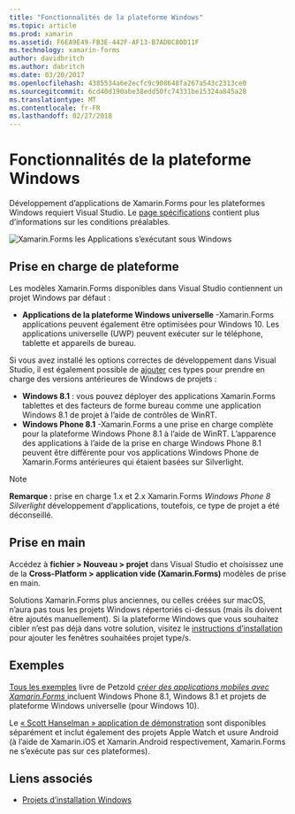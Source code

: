```yaml
---
title: "Fonctionnalités de la plateforme Windows"
ms.topic: article
ms.prod: xamarin
ms.assetid: F6EA9E49-FB3E-442F-AF13-B7AD0C80D11F
ms.technology: xamarin-forms
author: davidbritch
ms.author: dabritch
ms.date: 03/20/2017
ms.openlocfilehash: 4385534a6e2ecfc9c908648fa267a543c2313ce0
ms.sourcegitcommit: 6cd40d190abe38edd50fc74331be15324a845a28
ms.translationtype: MT
ms.contentlocale: fr-FR
ms.lasthandoff: 02/27/2018
---
```

# <a name="windows-platform-features"></a>Fonctionnalités de la plateforme Windows

Développement d’applications de Xamarin.Forms pour les plateformes Windows requiert Visual Studio. Le [page spécifications](~/xamarin-forms/get-started/installation.md) contient plus d’informations sur les conditions préalables.

![](images/allhanselman.png "Xamarin.Forms les Applications s’exécutant sous Windows")

## <a name="platform-support"></a>Prise en charge de plateforme

Les modèles Xamarin.Forms disponibles dans Visual Studio contiennent un projet Windows par défaut :

* **Applications de la plateforme Windows universelle** -Xamarin.Forms applications peuvent également être optimisées pour Windows 10. Les applications universelle (UWP) peuvent exécuter sur le téléphone, tablette et appareils de bureau.

Si vous avez installé les options correctes de développement dans Visual Studio, il est également possible de [ajouter](installation/index.md) ces types pour prendre en charge des versions antérieures de Windows de projets :

* **Windows 8.1** : vous pouvez déployer des applications Xamarin.Forms tablettes et des facteurs de forme bureau comme une application Windows 8.1 de projet à l’aide de contrôles de WinRT.
* **Windows Phone 8.1** -Xamarin.Forms a une prise en charge complète pour la plateforme Windows Phone 8.1 à l’aide de WinRT. L’apparence des applications à l’aide de la prise en charge Windows Phone 8.1 peuvent être différente pour vos applications Windows Phone de Xamarin.Forms antérieures qui étaient basées sur Silverlight.


> [!NOTE]
> **Remarque :** prise en charge 1.x et 2.x Xamarin.Forms _Windows Phone 8 Silverlight_ développement d’applications, toutefois, ce type de projet a été déconseillé.


## <a name="getting-started"></a>Prise en main

Accédez à **fichier > Nouveau > projet** dans Visual Studio et choisissez une de la **Cross-Platform > application vide (Xamarin.Forms)** modèles de prise en main.

Solutions Xamarin.Forms plus anciennes, ou celles créées sur macOS, n’aura pas tous les projets Windows répertoriés ci-dessus (mais ils doivent être ajoutés manuellement).
Si la plateforme Windows que vous souhaitez cibler n’est pas déjà dans votre solution, visitez le [instructions d’installation](installation/index.md) pour ajouter les fenêtres souhaitées projet type/s.


## <a name="samples"></a>Exemples

[Tous les exemples](https://github.com/xamarin/xamarin-forms-book-preview-2) livre de Petzold [ *créer des applications mobiles avec Xamarin.Forms* ](~/xamarin-forms/creating-mobile-apps-xamarin-forms/index.md) incluent Windows Phone 8.1, Windows 8.1 et projets de plateforme Windows universelle (pour Windows 10).

Le [« Scott Hanselman » application de démonstration](https://github.com/jamesmontemagno/Hanselman.Forms) sont disponibles séparément et inclut également des projets Apple Watch et usure Android (à l’aide de Xamarin.iOS et Xamarin.Android respectivement, Xamarin.Forms ne s’exécute pas sur ces plateformes).


## <a name="related-links"></a>Liens associés

- [Projets d’installation Windows](~/xamarin-forms/platform/windows/installation/index.md)
